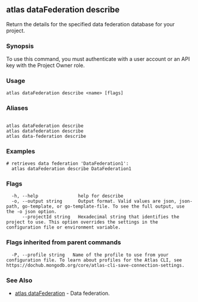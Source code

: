 ## atlas dataFederation describe

Return the details for the specified data federation database for your project.


### Synopsis

To use this command, you must authenticate with a user account or an API key with the Project Owner role.


### Usage
```
atlas dataFederation describe <name> [flags]
```

### Aliases
```

atlas dataFederation describe
atlas datafederation describe
atlas data-federation describe
```

### Examples

```
# retrieves data federation 'DataFederation1':
  atlas dataFederation describe DataFederation1

```


### Flags

```
  -h, --help               help for describe
  -o, --output string      Output format. Valid values are json, json-path, go-template, or go-template-file. To see the full output, use the -o json option.
      --projectId string   Hexadecimal string that identifies the project to use. This option overrides the settings in the configuration file or environment variable.

```


### Flags inherited from parent commands

```
  -P, --profile string   Name of the profile to use from your configuration file. To learn about profiles for the Atlas CLI, see https://dochub.mongodb.org/core/atlas-cli-save-connection-settings.

```

### See Also


* [atlas dataFederation](atlas_dataFederation.md)	- Data federation.




